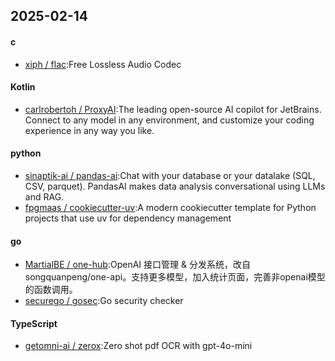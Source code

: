 ## 2025-02-14
#### c
* [xiph / flac](https://github.com/xiph/flac):Free Lossless Audio Codec
#### Kotlin
* [carlrobertoh / ProxyAI](https://github.com/carlrobertoh/ProxyAI):The leading open-source AI copilot for JetBrains. Connect to any model in any environment, and customize your coding experience in any way you like.
#### python
* [sinaptik-ai / pandas-ai](https://github.com/sinaptik-ai/pandas-ai):Chat with your database or your datalake (SQL, CSV, parquet). PandasAI makes data analysis conversational using LLMs and RAG.
* [fpgmaas / cookiecutter-uv](https://github.com/fpgmaas/cookiecutter-uv):A modern cookiecutter template for Python projects that use uv for dependency management
#### go
* [MartialBE / one-hub](https://github.com/MartialBE/one-hub):OpenAI 接口管理 & 分发系统，改自songquanpeng/one-api。支持更多模型，加入统计页面，完善非openai模型的函数调用。
* [securego / gosec](https://github.com/securego/gosec):Go security checker
#### TypeScript
* [getomni-ai / zerox](https://github.com/getomni-ai/zerox):Zero shot pdf OCR with gpt-4o-mini
